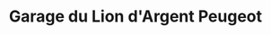 ---
title: "Garage du Lion d'Argent Peugeot"
url: /la-chatre/garage-du-lion-dargent-peugeot/
shop: Autohaus
---